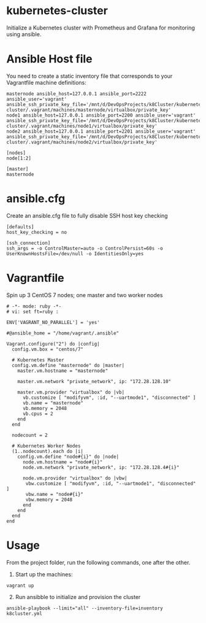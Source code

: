 # kubernetes-cluster

Initialize a Kubernetes cluster with Prometheus and Grafana for monitoring using ansible.


# Ansible Host file

You need to create a static inventory file that corresponds to your Vagrantfile machine definitions:


```
masternode ansible_host=127.0.0.1 ansible_port=2222 ansible_user='vagrant' ansible_ssh_private_key_file='/mnt/d/DevOpsProjects/k8Cluster/kubernetes-cluster/.vagrant/machines/masternode/virtualbox/private_key'
node1 ansible_host=127.0.0.1 ansible_port=2200 ansible_user='vagrant' ansible_ssh_private_key_file='/mnt/d/DevOpsProjects/k8Cluster/kubernetes-cluster/.vagrant/machines/node1/virtualbox/private_key'
node2 ansible_host=127.0.0.1 ansible_port=2201 ansible_user='vagrant' ansible_ssh_private_key_file='/mnt/d/DevOpsProjects/k8Cluster/kubernetes-cluster/.vagrant/machines/node2/virtualbox/private_key'

[nodes]
node[1:2]

[master]
masternode

```

# ansible.cfg

Create an ansible.cfg file to fully disable SSH host key checking

```
[defaults]
host_key_checking = no

[ssh_connection]
ssh_args = -o ControlMaster=auto -o ControlPersist=60s -o UserKnownHostsFile=/dev/null -o IdentitiesOnly=yes

```


# Vagrantfile

Spin up 3 CentOS 7 nodes; one master and two worker nodes

```
# -*- mode: ruby -*-
# vi: set ft=ruby :

ENV['VAGRANT_NO_PARALLEL'] = 'yes'

#@ansible_home = "/home/vagrant/.ansible"

Vagrant.configure("2") do |config|
  config.vm.box = "centos/7"

  # Kubernetes Master
  config.vm.define "masternode" do |master|
    master.vm.hostname = "masternode"

    master.vm.network "private_network", ip: "172.28.128.10"
       
    master.vm.provider "virtualbox" do |vb|
      vb.customize [ "modifyvm", :id, "--uartmode1", "disconnected" ]
      vb.name = "masternode"
      vb.memory = 2048
      vb.cpus = 2
    end    
  end
  
  nodecount = 2
  
  # Kubernetes Worker Nodes 
  (1..nodecount).each do |i|
    config.vm.define "node#{i}" do |node|
      node.vm.hostname = "node#{i}"
      node.vm.network "private_network", ip: "172.28.128.4#{i}"

      node.vm.provider "virtualbox" do |vbw|
       vbw.customize [ "modifyvm", :id, "--uartmode1", "disconnected" ]
       vbw.name = "node#{i}" 
       vbw.memory = 2048
      end  
    end	
  end
end

```


# Usage

From the project folder, run the following commands, one after the other.

1. Start up the machines:

`vagrant up`

2. Run ansibble to initialize and provision the cluster

`ansible-playbook --limit="all" --inventory-file=inventory k8cluster.yml`
